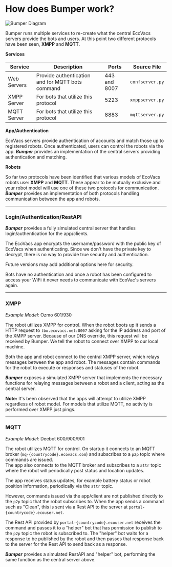 # How does Bumper work?

![Bumper Diagram](./images/BumperDiagram.png "Bumper Diagram")

Bumper runs multiple services to re-create what the central EcoVacs servers provide the bots and users. At this point two different protocols have been seen, **XMPP** and **MQTT**.

**Services**

| Service     | Description                                      | Ports        | Source File     |
| ----------- | ------------------------------------------------ | ------------ | --------------- |
| Web Servers | Provide authentication and for MQTT bots command | 443 and 8007 | `confserver.py` |
| XMPP Server | For bots that utilize this protocol              | 5223         | `xmppserver.py` |
| MQTT Server | For bots that utilize this protocol              | 8883         | `mqttserver.py` |

**App/Authentication**

EcoVacs servers provide authentication of accounts and match those up to registered robots. Once authenticated, users can control the robots via the app. **_Bumper_** provides an implementation of the central servers providing authentication and matching.

**Robots**

So far two protocols have been identified that various models of EcoVacs robots use: **XMPP** and **MQTT**. These appear to be mutually exclusive and your robot model will use one of these two protocols for communication. **_Bumper_** provides an implementation of both protocols handling communication between the app and robots.

---

### Login/Authentication/RestAPI

**_Bumper_** provides a fully simulated central server that handles login/authentication for the app/clients.

The EcoVacs app encrypts the username/password with the public key of EcoVacs when authenticating. Since we don't have the private key to decrypt, there is no way to provide true security and authentication.

Future versions may add additional options here for security.

Bots have no authentication and once a robot has been configured to access your WiFi it never needs to communicate with EcoVac's servers again.

---

### XMPP

_Example Model:_ Ozmo 601/930

The robot utilizes XMPP for control. When the robot boots up it sends a HTTP request to `lbo.ecovacs.net:8007` asking for the IP address and port of the XMPP server. Because of our DNS override, this request will be received by Bumper. We tell the robot to connect over XMPP to our local machine.

Both the app and robot connect to the central XMPP server, which relays messages between the app and robot. The messages contain commands for the robot to execute or responses and statuses of the robot.

**_Bumper_** exposes a simulated XMPP server that implements the necessary functions for relaying messages between a robot and a client, acting as the central server.

**Note:** It's been observed that the apps will attempt to utilize XMPP regardless of robot model. For models that utilize MQTT, no activity is performed over XMPP just pings.

---

### MQTT

_Example Model:_ Deebot 600/900/901

The robot utilizes MQTT for control. On startup it connects to an MQTT broker (`mq-{countrycode}.ecovacs.com`) and subscribes to a `p2p` topic where commands are issued.  
The app also connects to the MQTT broker and subscribes to a `attr` topic where the robot will periodically post status and location updates.

The app receives status updates, for example battery status or robot position information, periodically via the `attr` topic.

However, commands issued via the app/client are not published directly to the `p2p` topic that the robot subscribes to. When the app sends a command such as "Clean", this is sent via a Rest API to the server at `portal-{countrycode}.ecouser.net`.

The Rest API provided by `portal-{countrycode}.ecouser.net` receives the command and passes it to a "helper" bot that has permission to publish to the `p2p` topic the robot is subscribed to. The "helper" bot waits for a response to be published by the robot and then passes that response back to the server for the Rest API to send back as a response.

**_Bumper_** provides a simulated RestAPI and "helper" bot, performing the same function as the central server above.
